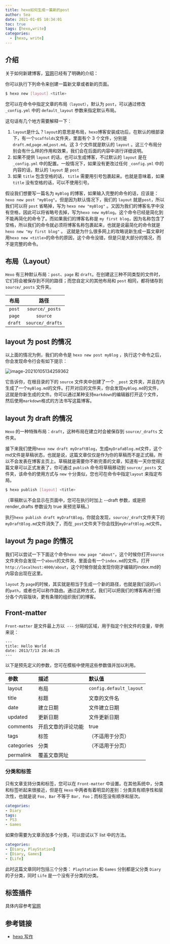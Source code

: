 ```yaml
---
title: hexo如何生成一篇新的post
author: Sea
date: 2021-01-05 10:34:01
toc: true
tags: [hexo,write]
categories:
  - [hexo, write]
---
```


## 介绍

关于如何新建博客，[官网](https://hexo.io/zh-cn/docs/writing)已经有了明确的介绍：

你可以执行下列命令来创建一篇新文章或者新的页面。

```bash 命令行
$ hexo new [layout] <title>
```

<!-- more -->

您可以在命令中指定文章的布局`（layout）`，默认为 `post`，可以通过修改 `_config.yml` 中的 `default_layout` 参数来指定默认布局。

这句话有几个地方需要解释一下：

1. `layout`是什么？`layout`的意思是布局，`hexo`博客安装成功后，在默认的根部录下，有一个`scaffolds`文件夹，里面有个 3 个文件，分别是`draft.md`,`page.md`,`post.md`。这 3 个文件就是默认的 `layout` 。这三个布局分别会有什么样的作用和效果，我们会在后面的内容中进行详细说明。
1. 如果不提供 `layout` 的话，也可以生成博客，不过默认的 `layout` 是在 `_config.yml` 中的配置。一般情况下，如果没有更改过任何 `_config.yml` 中的内容的话，默认的 `layout` 是 `post`
1. 如果 `title` 包含空格的话， `title` 需要用引号包裹起来。也就是意味着，如果 `title` 没有空格的话，可以不使用引号。

假设我们想要写一篇名为 `myBlog` 的博客，如果输入完整的命令的话，应该是： `hexo new post "myBlog"`。但是因为默认情况下，我们的 `layout` 就是`post`，所以我们可以将 `post` 省略掉，写为 `hexo new "myBlog"` 。又因为我们的博客名字中没有空格，因此可以将省略号去掉，写为`hexo new myBlog`。这个命令已经是简化到不能再简化的命令了。而如果我们的博客名称是 `my first blog`，因为名称包含了空格，所以我们的命令就必须将博客名称包裹起来，也就是说最简化的命令就是 `hexo new "my first blog"` 。 这就是为什么很多网上的攻略说新生成一篇文章时用`hexo new <title>`的命令的原因，这个命令没错，但是只是大部分的情况，而不是完整的命令。

## 布局（Layout）

`Hexo` 有三种默认布局：`post`、`page` 和 `draft`。在创建这三种不同类型的文件时，它们将会被保存到不同的路径；而您自定义的其他布局和 `post` 相同，都将储存到 `source/_posts` 文件夹。

|  布局   |       路径       |
| :-----: | :--------------: |
| `post`  | `source/_posts`  |
| `page`  |     `source`     |
| `draft` | `source/_drafts` |


## layout 为 post 的情况

以上面的情况为例，我们的命令是 `hexo new post myBlog` ，执行这个命令之后，你会发现命令行会有如下提示：

![image-20210105134259362](https://cdn.jsdelivr.net/gh/MrSeaWave/figure-bed-profile@main/uPic/2021/Hz973p_image-20210105134259362.png)

它告诉你，在根目录的下的 `source` 文件夹中创建了一个` _post` 文件夹，并且在内生成了一个`myBlog.md`的文件。打开对应的文件夹，你会发现`myBlog.md`的文件，这就是你新生成的文件。你可以通过某种支持`markdown`的编辑器打开这个文件，然后使用`markdown`格式的方法书写这篇博客。

##  layout 为 draft 的情况

`Hexo` 的一种特殊布局：`draft`，这种布局在建立时会被保存到 `source/_drafts` 文件夹。

接下来我们使用`hexo new draft myDraftBlog`，生成`myDrafaBlog.md`文件，这个md文件是草稿状态，也就是说，这篇文章仅仅是作为你的草稿而不是正式稿，所以不会发表在博客主页上。草稿就是需要你不断完善的文章，知道有一天你觉得这篇文章可以正式发表了，你可通过 `publish` 命令将草稿移动到 `source/_posts` 文件夹，该命令的使用方式与 `new` 十分类似，您也可在命令中指定`layout` 来指定布局。

```bash publish
$ hexo publish [layout] <title>
```

（草稿默认不会显示在页面中，您可在执行时加上 --draft 参数，或是把 render_drafts 参数设为 true 来预览草稿。）

执行`hexo publish draft myDraftBlog`，你就会发现，`source/_draft`文件夹下的`myDraftBlog.md`文件消失了，而在`_post`文件夹下你会找到`myDraftBlog.md`文件。

## layout 为 page 的情况

我们可以尝试一下下面这个命令`hexo new page "about"`，这个时候你打开`source`文件夹你会发现一个`about`的文件夹，里面会有一个`index.md`的文件。打开`http://localhost:4000/about`，这个时候你就会发现你刚才编辑的index.md的内容会出现在这里。

`layout` 为 `page`的时候，其实就是相当于生成一个新的路径，也就是我们说的`url`的`path`，或者也可以称作路由。通过这种方式，我们可以把我们的博客再进行细分各个内容版块，更有条理的组织我们的博客。

## Front-matter

`Front-matter` 是文件最上方以` ---` 分隔的区域，用于指定个别文件的变量，举例来说：

```text eg
---
title: Hello World
date: 2013/7/13 20:46:25
---
```
以下是预先定义的参数，您可在模板中使用这些参数值并加以利用。

|参数|描述|默认值|
|:--|:--|:--|
|layout|	布局	|`config.default_layout`|
|title|	标题|	文章的文件名|
|date	|建立日期	|文件建立日期|
|updated	|更新日期	|文件更新日期|
|comments|	开启文章的评论功能|	true|
|tags|	标签|（不适用于分页）|
|categories|	分类|（不适用于分页）	|
|permalink	|覆盖文章网址|

### 分类和标签

只有文章支持分类和标签，您可以在 `Front-matter` 中设置。在其他系统中，分类和标签听起来很接近，但是在 `Hexo` 中两者有着明显的差别：分类具有顺序性和层次性，也就是说 `Foo, Bar` 不等于 `Bar, Foo`；而标签没有顺序和层次。

```yaml eg
categories:
- Diary
tags:
- PS3
- Games
```

如果你需要为文章添加多个分类，可以尝试以下 list 中的方法。

```yaml 分类Eg
categories:
- [Diary, PlayStation]
- [Diary, Games]
- [Life]
```
此时这篇文章同时包括三个分类： `PlayStation` 和 `Games` 分别都是父分类 `Diary` 的子分类，同时 `Life` 是一个没有子分类的分类。

## 标签插件

具体内容参考[官网](https://hexo.io/zh-cn/docs/tag-plugins)

## 参考链接

- [hexo 写作](https://hexo.io/zh-cn/docs/writing)
